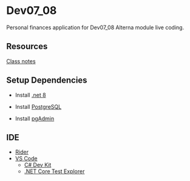# Dev07_08

Personal finances application for Dev07_08 Alterna module live coding.

## Resources

[Class notes](https://workflowy.com/s/dev07-08-class-notes/DORxf4nl0Ze2QFK2)

## Setup Dependencies

* Install [.net 8](https://dotnet.microsoft.com/en-us/download)

* Install [PostgreSQL](https://www.postgresql.org/download/)

* Install [pgAdmin](https://www.pgadmin.org/download/)

## IDE

* [Rider](https://www.jetbrains.com/es-es/rider/download/)
* [VS Code](https://code.visualstudio.com/download)
  * [C# Dev Kit](https://marketplace.visualstudio.com/items?itemName=ms-dotnettools.csdevkit)
  * [.NET Core Test Explorer](https://marketplace.visualstudio.com/items?itemName=formulahendry.dotnet-test-explorer)